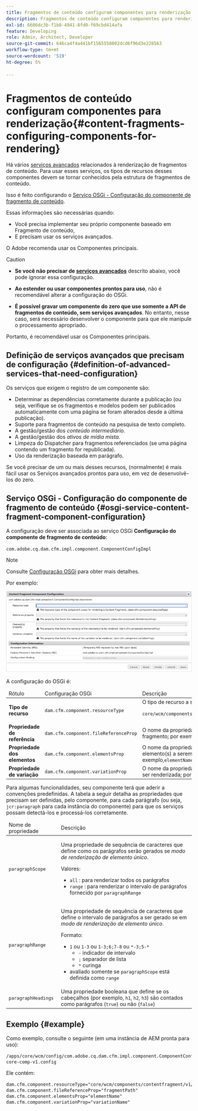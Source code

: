 ```yaml
---
title: Fragmentos de conteúdo configuram componentes para renderização
description: Fragmentos de conteúdo configuram componentes para renderização
exl-id: 6606dc3b-f1b8-4941-8fd0-f69cbd414afa
feature: Developing
role: Admin, Architect, Developer
source-git-commit: 646ca4f4a441bf1565558002dcd6f96d3e228563
workflow-type: tm+mt
source-wordcount: '519'
ht-degree: 5%

---
```


# Fragmentos de conteúdo configuram componentes para renderização{#content-fragments-configuring-components-for-rendering}

Há vários [serviços avançados](#definition-of-advanced-services-that-need-configuration) relacionados à renderização de fragmentos de conteúdo. Para usar esses serviços, os tipos de recursos desses componentes devem se tornar conhecidos pela estrutura de fragmentos de conteúdo.

Isso é feito configurando o [Serviço OSGi - Configuração do componente de fragmento de conteúdo](#osgi-service-content-fragment-component-configuration).

Essas informações são necessárias quando:

* Você precisa implementar seu próprio componente baseado em Fragmento de conteúdo,
* E precisam usar os serviços avançados.

O Adobe recomenda usar os Componentes principais.

>[!CAUTION]
>
>* **Se você não precisar de [serviços avançados](#definition-of-advanced-services-that-need-configuration)** descrito abaixo, você pode ignorar essa configuração.
>
>* **Ao estender ou usar componentes prontos para uso**, não é recomendável alterar a configuração do OSGi.
>
>* **É possível gravar um componente do zero que use somente a API de fragmentos de conteúdo, sem serviços avançados**. No entanto, nesse caso, será necessário desenvolver o componente para que ele manipule o processamento apropriado.
>
>Portanto, é recomendável usar os Componentes principais.

## Definição de serviços avançados que precisam de configuração {#definition-of-advanced-services-that-need-configuration}

Os serviços que exigem o registro de um componente são:

* Determinar as dependências corretamente durante a publicação (ou seja, verifique se os fragmentos e modelos podem ser publicados automaticamente com uma página se foram alterados desde a última publicação).
* Suporte para fragmentos de conteúdo na pesquisa de texto completo.
* A gestão/gestão dos *conteúdo intermediário.*
* A gestão/gestão dos *ativos de mídia mista.*
* Limpeza do Dispatcher para fragmentos referenciados (se uma página contendo um fragmento for republicada).
* Uso da renderização baseada em parágrafo.

Se você precisar de um ou mais desses recursos, (normalmente) é mais fácil usar os Serviços avançados prontos para uso, em vez de desenvolvê-los do zero.

## Serviço OSGi - Configuração do componente de fragmento de conteúdo {#osgi-service-content-fragment-component-configuration}

A configuração deve ser associada ao serviço OSGi **Configuração do componente de fragmento de conteúdo**:

`com.adobe.cq.dam.cfm.impl.component.ComponentConfigImpl`

>[!NOTE]
>
>Consulte [Configuração OSGi](/help/implementing/deploying/overview.md#osgi-configuration) para obter mais detalhes.

Por exemplo:

![Configuração do componente Fragmento de conteúdo da configuração do OSGi](assets/cf-component-configuration-osgi.png)

A configuração do OSGi é:

<table>
 <thead>
  <tr>
   <td>Rótulo</td>
   <td>Configuração OSGi<br /> </td>
   <td>Descrição</td>
  </tr>
 </thead>
 <tbody>
  <tr>
   <td><strong>Tipo de recurso</strong></td>
   <td><code>dam.cfm.component.resourceType</code></td>
   <td>O tipo de recurso a ser registrado; por exemplo, <br /> <p><span class="cmp-examples-demo__property-value"><code>core/wcm/components/contentfragment/v1/contentfragment</code></code></p> </td>
  </tr>
  <tr>
   <td><strong>Propriedade de referência</strong></td>
   <td><code>dam.cfm.component.fileReferenceProp</code></td>
   <td>O nome da propriedade que contém a referência ao fragmento; por exemplo, <code>fragmentPath</code> ou <code>fileReference</code></td>
  </tr>
  <tr>
   <td><strong>Propriedade dos elementos</strong></td>
   <td><code>dam.cfm.component.elementsProp</code></td>
   <td>O nome da propriedade que contém o(s) nome(s) do(s) elemento(s) a serem renderizados; por exemplo,<code>elementName</code></td>
  </tr>
  <tr>
   <td><strong>Propriedade de variação</strong><br /> </td>
   <td><code>dam.cfm.component.variationProp</code></td>
   <td>O nome da propriedade que contém o nome da variação a ser renderizada; por exemplo,<code>variationName</code></td>
  </tr>
 </tbody>
</table>

Para algumas funcionalidades, seu componente terá que aderir a convenções predefinidas. A tabela a seguir detalha as propriedades que precisam ser definidas, pelo componente, para cada parágrafo (ou seja, `jcr:paragraph` para cada instância do componente) para que os serviços possam detectá-los e processá-los corretamente.

<table>
 <thead>
  <tr>
   <td>Nome de propriedade</td>
   <td>Descrição</td>
  </tr>
 </thead>
 <tbody>
  <tr>
   <td><code>paragraphScope</code></td>
   <td><p>Uma propriedade de sequência de caracteres que define como os parágrafos serão gerados se <em>modo de renderização de elemento único</em>.</p> <p>Valores:</p>
    <ul>
     <li><code>all</code> : para renderizar todos os parágrafos</li>
     <li><code>range</code> : para renderizar o intervalo de parágrafos fornecido por <code>paragraphRange</code></li>
    </ul> </td>
  </tr>
  <tr>
   <td><code>paragraphRange</code></td>
   <td><p>Uma propriedade de sequência de caracteres que define o intervalo de parágrafos a ser gerado se em <em>modo de renderização de elemento único</em>.</p> <p>Formato:</p>
    <ul>
     <li><code>1</code> ou <code>1-3</code> ou <code>1-3;6;7-8</code> ou <code>*-3;5-*</code>
     <ul>
       <li><code>-</code> indicador de intervalo</li>
       <li><code>;</code> separador de lista</li>
       <li><code>*</code> curinga</li>
     </ul>
     </li>
     <li>avaliado somente se <code>paragraphScope</code> está definida como <code>range</code></li>
    </ul> </td>
  </tr>
  <tr>
   <td><code>paragraphHeadings</code></td>
   <td>Uma propriedade booleana que define se os cabeçalhos (por exemplo, <code>h1</code>, <code>h2</code>, <code>h3</code>) são contados como parágrafos (<code>true</code>) ou não (<code>false</code>)</td>
  </tr>
 </tbody>
</table>

## Exemplo {#example}

Como exemplo, consulte o seguinte (em uma instância de AEM pronta para uso):

```
/apps/core/wcm/config/com.adobe.cq.dam.cfm.impl.component.ComponentConfigImpl-core-comp-v1.config
```

Ele contém:

```
dam.cfm.component.resourceType="core/wcm/components/contentfragment/v1/contentfragment"
dam.cfm.component.fileReferenceProp="fragmentPath"
dam.cfm.component.elementsProp="elementName"
dam.cfm.component.variationProp="variationName"
```
